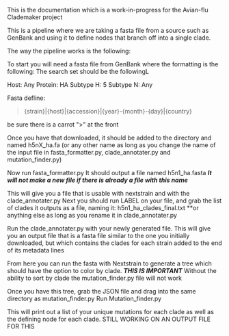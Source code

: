 This is the documentation which is a work-in-progress for the Avian-flu Clademaker project

This is a pipeline where we are taking a fasta file from a source such as GenBank and using it to define nodes that branch off into a single clade.

The way the pipeline works is the following:

To start you will need a fasta file from GenBank where the formatting is the following:
The search set should be the followingL

Host: Any
Protein: HA
Subtype H: 5
Subtype N: Any

Fasta defline:
>{strain}|{host}|{accession}|{year}-{month}-{day}|{country}

be sure there is a carrot ">" at the front

Once you have that downloaded, it should be added to the directory and named h5nX_ha.fa (or any other name as long as you change the name of the input file in fasta_formatter.py, clade_annotater.py and mutation_finder.py)

Now run fasta_formatter.py It should output a file named h5n1_ha.fasta
***It will not make a new file if there is already a file with this name***

This will give you a file that is usable with nextstrain and with the clade_annotater.py
Next you should run LABEL on your file, and grab the list of clades it outputs as a file, naming it: h5n1_ha_clades_final.txt **or anything else as long as you rename it in clade_annotater.py


Run the clade_annotater.py with your newly generated file. This will give you an output file that is a fasta file similar to the one you initially downloaded, but which contains the clades for each strain added to the end of its metadata lines

From here you can run the fasta with Nextstrain to generate a tree which should have the option to color by clade. ***THIS IS IMPORTANT***
Without the ability to sort by clade the mutation_finder.py file will not work

Once you have this tree, grab the JSON file and drag into the same directory as mutation_finder.py
Run Mutation_finder.py

This will print out a list of your unique mutations for each clade as well as the defining node for each clade. STILL WORKING ON AN OUTPUT FILE FOR THIS


